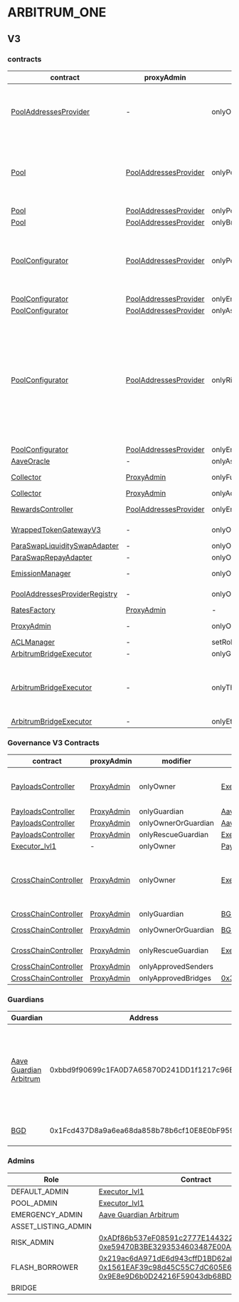 # ARBITRUM_ONE 
## V3 
### contracts
| contract |proxyAdmin |modifier |permission owner |functions |
|----------|----------|----------|----------|----------|
|  [PoolAddressesProvider](https://arbiscan.io/address/0xa97684ead0e402dC232d5A977953DF7ECBaB3CDb) |  - |  onlyOwner |  [Executor_lvl1](https://arbiscan.io/address/0xFF1137243698CaA18EE364Cc966CF0e02A4e6327) |  setMarketId, setAddress, setAddressAsProxy, setPoolImpl, setPoolConfiguratorImpl, setPriceOracle, setACLManager, setACLAdmin, setPriceOracleSentinel, setPoolDataProvider | |--------|--------|--------|--------|--------|
|  [Pool](https://arbiscan.io/address/0x794a61358D6845594F94dc1DB02A252b5b4814aD) |  [PoolAddressesProvider](https://arbiscan.io/address/0xa97684ead0e402dC232d5A977953DF7ECBaB3CDb) |  onlyPoolConfigurator |  [PoolConfigurator](https://arbiscan.io/address/0x8145eddDf43f50276641b55bd3AD95944510021E) |  initReserve, dropReserve, setReserveInterestRateStrategyAddress, setConfiguration, updateBridgeProtocolFee, updateFlashloanPremiums, configureEModeCategory, resetIsolationModeTotalDebt | |--------|--------|--------|--------|--------|
|  [Pool](https://arbiscan.io/address/0x794a61358D6845594F94dc1DB02A252b5b4814aD) |  [PoolAddressesProvider](https://arbiscan.io/address/0xa97684ead0e402dC232d5A977953DF7ECBaB3CDb) |  onlyPoolAdmin |  [Executor_lvl1](https://arbiscan.io/address/0xFF1137243698CaA18EE364Cc966CF0e02A4e6327) |  rescueTokens | |--------|--------|--------|--------|--------|
|  [Pool](https://arbiscan.io/address/0x794a61358D6845594F94dc1DB02A252b5b4814aD) |  [PoolAddressesProvider](https://arbiscan.io/address/0xa97684ead0e402dC232d5A977953DF7ECBaB3CDb) |  onlyBridge |   |  mintUnbacked, backUnbacked | |--------|--------|--------|--------|--------|
|  [PoolConfigurator](https://arbiscan.io/address/0x8145eddDf43f50276641b55bd3AD95944510021E) |  [PoolAddressesProvider](https://arbiscan.io/address/0xa97684ead0e402dC232d5A977953DF7ECBaB3CDb) |  onlyPoolAdmin |  [Executor_lvl1](https://arbiscan.io/address/0xFF1137243698CaA18EE364Cc966CF0e02A4e6327) |  dropReserve, dropReserve, updateAToken, updateStableDebtToken, updateVariableDebtToken, setReserveActive, updateBridgeProtocolFee, updateFlashloanPremiumTotal, updateFlashloanPremiumToProtocol | |--------|--------|--------|--------|--------|
|  [PoolConfigurator](https://arbiscan.io/address/0x8145eddDf43f50276641b55bd3AD95944510021E) |  [PoolAddressesProvider](https://arbiscan.io/address/0xa97684ead0e402dC232d5A977953DF7ECBaB3CDb) |  onlyEmergencyAdmin |  [Aave Guardian Arbitrum](https://arbiscan.io/address/0xbbd9f90699c1FA0D7A65870D241DD1f1217c96Eb) |  setPoolPause | |--------|--------|--------|--------|--------|
|  [PoolConfigurator](https://arbiscan.io/address/0x8145eddDf43f50276641b55bd3AD95944510021E) |  [PoolAddressesProvider](https://arbiscan.io/address/0xa97684ead0e402dC232d5A977953DF7ECBaB3CDb) |  onlyAssetListingOrPoolAdmins |  [Executor_lvl1](https://arbiscan.io/address/0xFF1137243698CaA18EE364Cc966CF0e02A4e6327) |  initReserves | |--------|--------|--------|--------|--------|
|  [PoolConfigurator](https://arbiscan.io/address/0x8145eddDf43f50276641b55bd3AD95944510021E) |  [PoolAddressesProvider](https://arbiscan.io/address/0xa97684ead0e402dC232d5A977953DF7ECBaB3CDb) |  onlyRiskOrPoolAdmins |  [Executor_lvl1](https://arbiscan.io/address/0xFF1137243698CaA18EE364Cc966CF0e02A4e6327), [0xADf86b537eF08591c2777E144322E8b0Ca7E82a7](https://arbiscan.io/address/0xADf86b537eF08591c2777E144322E8b0Ca7E82a7), [0xe59470B3BE3293534603487E00A44C72f2CD466d](https://arbiscan.io/address/0xe59470B3BE3293534603487E00A44C72f2CD466d) |  setReserveBorrowing, setReserveBorrowing, configureReserveAsCollateral, setReserveStableRateBorrowing, setReserveFreeze, setBorrowableInIsolation, setReserveFactor, setDebtCeiling, setSiloedBorrowing, setBorrowCap, setSupplyCap, setLiquidationProtocolFee, setEModeCategory, setAssetEModeCategory, setUnbackedMintCap, setReserveInterestRateStrategyAddress | |--------|--------|--------|--------|--------|
|  [PoolConfigurator](https://arbiscan.io/address/0x8145eddDf43f50276641b55bd3AD95944510021E) |  [PoolAddressesProvider](https://arbiscan.io/address/0xa97684ead0e402dC232d5A977953DF7ECBaB3CDb) |  onlyEmergencyOrPoolAdmin |  [Executor_lvl1](https://arbiscan.io/address/0xFF1137243698CaA18EE364Cc966CF0e02A4e6327), [Aave Guardian Arbitrum](https://arbiscan.io/address/0xbbd9f90699c1FA0D7A65870D241DD1f1217c96Eb) |  setReservePause | |--------|--------|--------|--------|--------|
|  [AaveOracle](https://arbiscan.io/address/0xb56c2F0B653B2e0b10C9b928C8580Ac5Df02C7C7) |  - |  onlyAssetListingOrPoolAdmins |  [Executor_lvl1](https://arbiscan.io/address/0xFF1137243698CaA18EE364Cc966CF0e02A4e6327) |  setAssetSources, setFallbackOracle | |--------|--------|--------|--------|--------|
|  [Collector](https://arbiscan.io/address/0x053D55f9B5AF8694c503EB288a1B7E552f590710) |  [ProxyAdmin](https://arbiscan.io/address/0xD3cF979e676265e4f6379749DECe4708B9A22476) |  onlyFundsAdmin |  [Executor_lvl1](https://arbiscan.io/address/0xFF1137243698CaA18EE364Cc966CF0e02A4e6327) |  approve, transfer, setFundsAdmin, createStream | |--------|--------|--------|--------|--------|
|  [Collector](https://arbiscan.io/address/0x053D55f9B5AF8694c503EB288a1B7E552f590710) |  [ProxyAdmin](https://arbiscan.io/address/0xD3cF979e676265e4f6379749DECe4708B9A22476) |  onlyAdminOrRecipient |  [ProxyAdmin](https://arbiscan.io/address/0xD3cF979e676265e4f6379749DECe4708B9A22476), [Executor_lvl1](https://arbiscan.io/address/0xFF1137243698CaA18EE364Cc966CF0e02A4e6327) |  withdrawFromStream, cancelStream | |--------|--------|--------|--------|--------|
|  [RewardsController](https://arbiscan.io/address/0x929EC64c34a17401F460460D4B9390518E5B473e) |  [PoolAddressesProvider](https://arbiscan.io/address/0xa97684ead0e402dC232d5A977953DF7ECBaB3CDb) |  onlyEmissionManager |  [EmissionManager](https://arbiscan.io/address/0x048f2228D7Bf6776f99aB50cB1b1eaB4D1d4cA73) |  configureAssets, setTransferStrategy, setRewardOracle, setClaimer | |--------|--------|--------|--------|--------|
|  [WrappedTokenGatewayV3](https://arbiscan.io/address/0xB5Ee21786D28c5Ba61661550879475976B707099) |  - |  onlyOwner |  [Executor_lvl1](https://arbiscan.io/address/0xFF1137243698CaA18EE364Cc966CF0e02A4e6327) |  emergencyTokenTransfer, emergencyEtherTransfer | |--------|--------|--------|--------|--------|
|  [ParaSwapLiquiditySwapAdapter](https://arbiscan.io/address/0xF3C3F14dd7BDb7E03e6EBc3bc5Ffc6D66De12251) |  - |  onlyOwner |  [Executor_lvl1](https://arbiscan.io/address/0xFF1137243698CaA18EE364Cc966CF0e02A4e6327) |  rescueTokens | |--------|--------|--------|--------|--------|
|  [ParaSwapRepayAdapter](https://arbiscan.io/address/0x28201C152DC5B69A86FA54FCfd21bcA4C0eff3BA) |  - |  onlyOwner |  [Executor_lvl1](https://arbiscan.io/address/0xFF1137243698CaA18EE364Cc966CF0e02A4e6327) |  rescueTokens | |--------|--------|--------|--------|--------|
|  [EmissionManager](https://arbiscan.io/address/0x048f2228D7Bf6776f99aB50cB1b1eaB4D1d4cA73) |  - |  onlyOwner |  [Executor_lvl1](https://arbiscan.io/address/0xFF1137243698CaA18EE364Cc966CF0e02A4e6327) |  setClaimer, setEmissionAdmin, setRewardsController | |--------|--------|--------|--------|--------|
|  [PoolAddressesProviderRegistry](https://arbiscan.io/address/0x770ef9f4fe897e59daCc474EF11238303F9552b6) |  - |  onlyOwner |  [Executor_lvl1](https://arbiscan.io/address/0xFF1137243698CaA18EE364Cc966CF0e02A4e6327) |  registerAddressesProvider, unregisterAddressesProvider | |--------|--------|--------|--------|--------|
|  [RatesFactory](https://arbiscan.io/address/0xcC47c4Fe1F7f29ff31A8b62197023aC8553C7896) |  [ProxyAdmin](https://arbiscan.io/address/0xD3cF979e676265e4f6379749DECe4708B9A22476) |  - |  - |  - | |--------|--------|--------|--------|--------|
|  [ProxyAdmin](https://arbiscan.io/address/0xD3cF979e676265e4f6379749DECe4708B9A22476) |  - |  onlyOwner |  [Executor_lvl1](https://arbiscan.io/address/0xFF1137243698CaA18EE364Cc966CF0e02A4e6327) |  changeProxyAdmin, upgrade, upgradeAndCall | |--------|--------|--------|--------|--------|
|  [ACLManager](https://arbiscan.io/address/0xa72636CbcAa8F5FF95B2cc47F3CDEe83F3294a0B) |  - |  setRoleAdmin |  [Executor_lvl1](https://arbiscan.io/address/0xFF1137243698CaA18EE364Cc966CF0e02A4e6327) |   | |--------|--------|--------|--------|--------|
|  [ArbitrumBridgeExecutor](https://arbiscan.io/address/0x7d9103572bE58FfE99dc390E8246f02dcAe6f611) |  - |  onlyGuardian |  [Aave Guardian Arbitrum](https://arbiscan.io/address/0xbbd9f90699c1FA0D7A65870D241DD1f1217c96Eb) |  cancel | |--------|--------|--------|--------|--------|
|  [ArbitrumBridgeExecutor](https://arbiscan.io/address/0x7d9103572bE58FfE99dc390E8246f02dcAe6f611) |  - |  onlyThis |  [ArbitrumBridgeExecutor](https://arbiscan.io/address/0x7d9103572bE58FfE99dc390E8246f02dcAe6f611) |  updateEthereumGovernanceExecutor, updateGuardian, updateDelay, updateGracePeriod, updateMinimumDelay, updateMaximumDelay, executeDelegateCall | |--------|--------|--------|--------|--------|
|  [ArbitrumBridgeExecutor](https://arbiscan.io/address/0x7d9103572bE58FfE99dc390E8246f02dcAe6f611) |  - |  onlyEthereumGovernanceExecutor |  [ShortExecutor](https://etherscan.io/address/0xEE56e2B3D491590B5b31738cC34d5232F378a8D5) |  queue | |--------|--------|--------|--------|--------|

### Governance V3 Contracts 
| contract |proxyAdmin |modifier |permission owner |functions |
|----------|----------|----------|----------|----------|
|  [PayloadsController](https://arbiscan.io/address/0x89644CA1bB8064760312AE4F03ea41b05dA3637C) |  [ProxyAdmin](https://arbiscan.io/address/0xD3cF979e676265e4f6379749DECe4708B9A22476) |  onlyOwner |  [Executor_lvl1](https://arbiscan.io/address/0xFF1137243698CaA18EE364Cc966CF0e02A4e6327) |  updateGasLimit, addVotingPortals, removeVotingPortals, setVotingConfigs, setPowerStrategy | |--------|--------|--------|--------|--------|
|  [PayloadsController](https://arbiscan.io/address/0x89644CA1bB8064760312AE4F03ea41b05dA3637C) |  [ProxyAdmin](https://arbiscan.io/address/0xD3cF979e676265e4f6379749DECe4708B9A22476) |  onlyGuardian |  [Aave Guardian Arbitrum](https://arbiscan.io/address/0xbbd9f90699c1FA0D7A65870D241DD1f1217c96Eb) |  rescueVotingPortal | |--------|--------|--------|--------|--------|
|  [PayloadsController](https://arbiscan.io/address/0x89644CA1bB8064760312AE4F03ea41b05dA3637C) |  [ProxyAdmin](https://arbiscan.io/address/0xD3cF979e676265e4f6379749DECe4708B9A22476) |  onlyOwnerOrGuardian |  [Aave Guardian Arbitrum](https://arbiscan.io/address/0xbbd9f90699c1FA0D7A65870D241DD1f1217c96Eb), [Executor_lvl1](https://arbiscan.io/address/0xFF1137243698CaA18EE364Cc966CF0e02A4e6327) |  updateGuardian | |--------|--------|--------|--------|--------|
|  [PayloadsController](https://arbiscan.io/address/0x89644CA1bB8064760312AE4F03ea41b05dA3637C) |  [ProxyAdmin](https://arbiscan.io/address/0xD3cF979e676265e4f6379749DECe4708B9A22476) |  onlyRescueGuardian |  [Executor_lvl1](https://arbiscan.io/address/0xFF1137243698CaA18EE364Cc966CF0e02A4e6327) |   | |--------|--------|--------|--------|--------|
|  [Executor_lvl1](https://arbiscan.io/address/0xFF1137243698CaA18EE364Cc966CF0e02A4e6327) |  - |  onlyOwner |  [PayloadsController](https://arbiscan.io/address/0x89644CA1bB8064760312AE4F03ea41b05dA3637C) |  executeTransaction | |--------|--------|--------|--------|--------|
|  [CrossChainController](https://arbiscan.io/address/0xCbFB78a3Eeaa611b826E37c80E4126c8787D29f0) |  [ProxyAdmin](https://arbiscan.io/address/0xD3cF979e676265e4f6379749DECe4708B9A22476) |  onlyOwner |  [Executor_lvl1](https://arbiscan.io/address/0xFF1137243698CaA18EE364Cc966CF0e02A4e6327) |  approveSenders, removeSenders, enableBridgeAdapters, disableBridgeAdapters, updateMessagesValidityTimestamp, allowReceiverBridgeAdapters, disallowReceiverBridgeAdapters | |--------|--------|--------|--------|--------|
|  [CrossChainController](https://arbiscan.io/address/0xCbFB78a3Eeaa611b826E37c80E4126c8787D29f0) |  [ProxyAdmin](https://arbiscan.io/address/0xD3cF979e676265e4f6379749DECe4708B9A22476) |  onlyGuardian |  [BGD](https://arbiscan.io/address/0x1Fcd437D8a9a6ea68da858b78b6cf10E8E0bF959) |  solveEmergency | |--------|--------|--------|--------|--------|
|  [CrossChainController](https://arbiscan.io/address/0xCbFB78a3Eeaa611b826E37c80E4126c8787D29f0) |  [ProxyAdmin](https://arbiscan.io/address/0xD3cF979e676265e4f6379749DECe4708B9A22476) |  onlyOwnerOrGuardian |  [BGD](https://arbiscan.io/address/0x1Fcd437D8a9a6ea68da858b78b6cf10E8E0bF959), [Executor_lvl1](https://arbiscan.io/address/0xFF1137243698CaA18EE364Cc966CF0e02A4e6327) |  retryEnvelope, retryTransaction, updateGuardian | |--------|--------|--------|--------|--------|
|  [CrossChainController](https://arbiscan.io/address/0xCbFB78a3Eeaa611b826E37c80E4126c8787D29f0) |  [ProxyAdmin](https://arbiscan.io/address/0xD3cF979e676265e4f6379749DECe4708B9A22476) |  onlyRescueGuardian |  [Executor_lvl1](https://arbiscan.io/address/0xFF1137243698CaA18EE364Cc966CF0e02A4e6327) |  emergencyTokenTransfer, emergencyEtherTransfer | |--------|--------|--------|--------|--------|
|  [CrossChainController](https://arbiscan.io/address/0xCbFB78a3Eeaa611b826E37c80E4126c8787D29f0) |  [ProxyAdmin](https://arbiscan.io/address/0xD3cF979e676265e4f6379749DECe4708B9A22476) |  onlyApprovedSenders |   |  forwardMessage | |--------|--------|--------|--------|--------|
|  [CrossChainController](https://arbiscan.io/address/0xCbFB78a3Eeaa611b826E37c80E4126c8787D29f0) |  [ProxyAdmin](https://arbiscan.io/address/0xD3cF979e676265e4f6379749DECe4708B9A22476) |  onlyApprovedBridges |  [0x3829943c53F2d00e20B58475aF19716724bF90Ba](https://arbiscan.io/address/0x3829943c53F2d00e20B58475aF19716724bF90Ba) |  receiveCrossChainMessage | |--------|--------|--------|--------|--------|

### Guardians 
| Guardian |Address |Owners |
|----------|----------|----------|
|  [Aave Guardian Arbitrum](https://arbiscan.io/address/0xbbd9f90699c1FA0D7A65870D241DD1f1217c96Eb) |  0xbbd9f90699c1FA0D7A65870D241DD1f1217c96Eb |  [0xf71fc92e2949ccF6A5Fd369a0b402ba80Bc61E02](https://arbiscan.io/address/0xf71fc92e2949ccF6A5Fd369a0b402ba80Bc61E02), [0xF0BA0fF18498F6fab57b8286006F9512D6aE2565](https://arbiscan.io/address/0xF0BA0fF18498F6fab57b8286006F9512D6aE2565), [0x80F11A20cd3855cAe3640558Ff320401EE970cFa](https://arbiscan.io/address/0x80F11A20cd3855cAe3640558Ff320401EE970cFa), [0x329c54289Ff5D6B7b7daE13592C6B1EDA1543eD4](https://arbiscan.io/address/0x329c54289Ff5D6B7b7daE13592C6B1EDA1543eD4), [0x5bE3E96Cdc3A97628bD7308d3588B9a474F4A54d](https://arbiscan.io/address/0x5bE3E96Cdc3A97628bD7308d3588B9a474F4A54d), [0x585E06CA576D0565a035301819FD2cfD7104c1E8](https://arbiscan.io/address/0x585E06CA576D0565a035301819FD2cfD7104c1E8), [0xb647055A9915bF9c8021a684E175A353525b9890](https://arbiscan.io/address/0xb647055A9915bF9c8021a684E175A353525b9890), [0x285b7EEa81a5B66B62e7276a24c1e0F83F7409c1](https://arbiscan.io/address/0x285b7EEa81a5B66B62e7276a24c1e0F83F7409c1), [0xbd4DCfA978c6D0d342cE36809AfFFa49d4B7f1F7](https://arbiscan.io/address/0xbd4DCfA978c6D0d342cE36809AfFFa49d4B7f1F7), [0x4C30E33758216aD0d676419c21CB8D014C68099f](https://arbiscan.io/address/0x4C30E33758216aD0d676419c21CB8D014C68099f) | |--------|--------|--------|
|  [BGD](https://arbiscan.io/address/0x1Fcd437D8a9a6ea68da858b78b6cf10E8E0bF959) |  0x1Fcd437D8a9a6ea68da858b78b6cf10E8E0bF959 |  [0xf71fc92e2949ccF6A5Fd369a0b402ba80Bc61E02](https://arbiscan.io/address/0xf71fc92e2949ccF6A5Fd369a0b402ba80Bc61E02), [0x5811d9FF80ff4B73A8F9bA42A6082FaB82E89Ea7](https://arbiscan.io/address/0x5811d9FF80ff4B73A8F9bA42A6082FaB82E89Ea7), [0x0650302887619fa7727D8BD480Cda11A638B219B](https://arbiscan.io/address/0x0650302887619fa7727D8BD480Cda11A638B219B) | |--------|--------|--------|

### Admins 
| Role |Contract |
|----------|----------|
|  DEFAULT_ADMIN |  [Executor_lvl1](https://arbiscan.io/address/0xFF1137243698CaA18EE364Cc966CF0e02A4e6327) | |--------|--------|
|  POOL_ADMIN |  [Executor_lvl1](https://arbiscan.io/address/0xFF1137243698CaA18EE364Cc966CF0e02A4e6327) | |--------|--------|
|  EMERGENCY_ADMIN |  [Aave Guardian Arbitrum](https://arbiscan.io/address/0xbbd9f90699c1FA0D7A65870D241DD1f1217c96Eb) | |--------|--------|
|  ASSET_LISTING_ADMIN |   | |--------|--------|
|  RISK_ADMIN |  [0xADf86b537eF08591c2777E144322E8b0Ca7E82a7](https://arbiscan.io/address/0xADf86b537eF08591c2777E144322E8b0Ca7E82a7), [0xe59470B3BE3293534603487E00A44C72f2CD466d](https://arbiscan.io/address/0xe59470B3BE3293534603487E00A44C72f2CD466d) | |--------|--------|
|  FLASH_BORROWER |  [0x219ac6dA971dE6d943cffD1BD62abde71525d382](https://arbiscan.io/address/0x219ac6dA971dE6d943cffD1BD62abde71525d382), [0x1561EAF39c98d45C55C7dC605E627672F4406819](https://arbiscan.io/address/0x1561EAF39c98d45C55C7dC605E627672F4406819), [0x9E8e9D6b0D24216F59043db68BDda1620892f549](https://arbiscan.io/address/0x9E8e9D6b0D24216F59043db68BDda1620892f549) | |--------|--------|
|  BRIDGE |   | |--------|--------|

